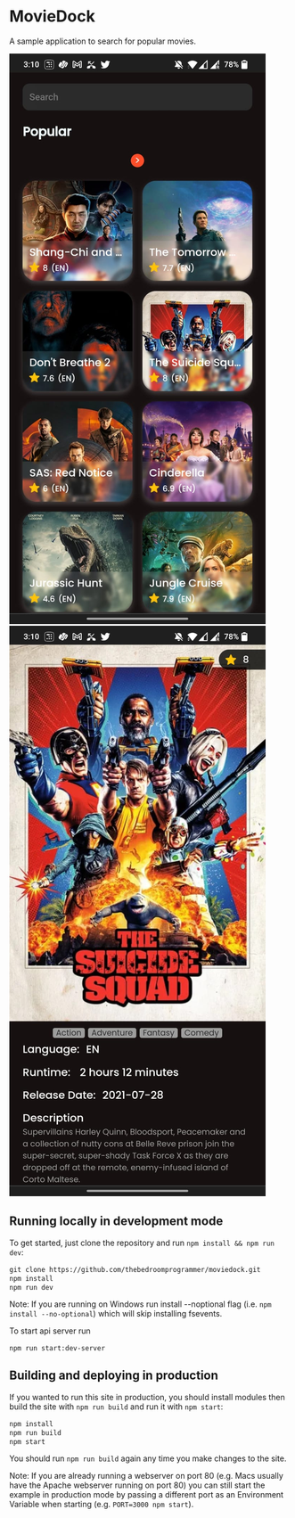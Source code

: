 # MovieDock
A sample application to search for popular movies.

![](./project-images/sc-1.jpeg)
![](./project-images/sc-2.jpeg)

## Running locally in development mode

To get started, just clone the repository and run `npm install && npm run dev`:

    git clone https://github.com/thebedroomprogrammer/moviedock.git
    npm install
    npm run dev

Note: If you are running on Windows run install --noptional flag (i.e. `npm install --no-optional`) which will skip installing fsevents.

To start api server run

    npm run start:dev-server

## Building and deploying in production

If you wanted to run this site in production, you should install modules then build the site with `npm run build` and run it with `npm start`:

    npm install
    npm run build
    npm start

You should run `npm run build` again any time you make changes to the site.

Note: If you are already running a webserver on port 80 (e.g. Macs usually have the Apache webserver running on port 80) you can still start the example in production mode by passing a different port as an Environment Variable when starting (e.g. `PORT=3000 npm start`).
